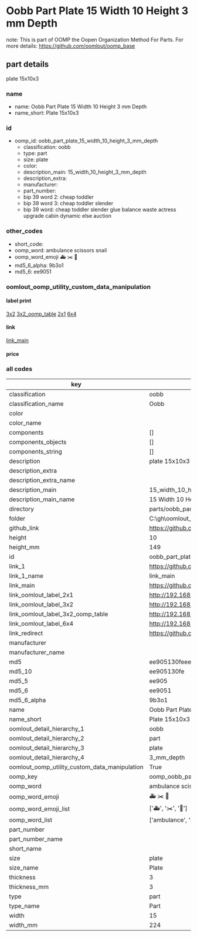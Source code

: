 # Oobb Part Plate 15 Width 10 Height 3 mm Depth  

note: This is part of OOMP the Oopen Organization Method For Parts. For more details: https://github.com/oomlout/oomp_base

##  part details
  



plate 15x10x3



### name
* name: Oobb Part Plate 15 Width 10 Height 3 mm Depth
* name_short: Plate 15x10x3 
### id
* oomp_id: oobb_part_plate_15_width_10_height_3_mm_depth
  * classification: oobb
  * type: part
  * size: plate
  * color: 
  * description_main: 15_width_10_height_3_mm_depth
  * description_extra: 
  * manufacturer: 
  * part_number: 
  * bip 39 word 2: cheap toddler
  * bip 39 word 3: cheap toddler slender
  * bip 39 word: cheap toddler slender glue balance waste actress upgrade cabin dynamic else auction

### other_codes
* short_code: 
* oomp_word: ambulance scissors snail
* oomp_word_emoji :ambulance: :scissors: :snail:
* md5_6_alpha: 9b3o1
* md5_6: ee9051






### oomlout_oomp_utility_custom_data_manipulation
#### label print
[3x2](http://192.168.1.245:1112/?label=oomp%209b3o1)
[3x2_oomp_table](http://192.168.1.108:1112/?label=oomp%209b3o1)
[2x1](http://192.168.1.242:1112/?label=oomp%209b3o1)
[6x4](http://192.168.1.55:1112/?label=oomp%209b3o1)    

#### link

[link_main](https://github.com/oomlout/oomlout_oobb_version_4_generated_parts/tree/main/navigation_oomp/oobb/part/plate/15_width_10_height_3_mm_depth/part)                              

#### price







### all codes 
| key | value |  
| --- | --- |  
| classification | oobb |  
| classification_name | Oobb |  
| color |  |  
| color_name |  |  
| components | [] |  
| components_objects | [] |  
| components_string | [] |  
| description | plate 15x10x3 |  
| description_extra |  |  
| description_extra_name |  |  
| description_main | 15_width_10_height_3_mm_depth |  
| description_main_name | 15 Width 10 Height 3 mm Depth |  
| directory | parts/oobb_part_plate_15_width_10_height_3_mm_depth |  
| folder | C:\gh\oomlout_oobb_version_4_generated_parts\parts\oobb_part_plate_15_width_10_height_3_mm_depth |  
| github_link | https://github.com/oomlout/oomlout_oomp_part_src/tree/main/parts/oobb_part_plate_15_width_10_height_3_mm_depth |  
| height | 10 |  
| height_mm | 149 |  
| id | oobb_part_plate_15_width_10_height_3_mm_depth |  
| link_1 | https://github.com/oomlout/oomlout_oobb_version_4_generated_parts/tree/main/navigation_oomp/oobb/part/plate/15_width_10_height_3_mm_depth/part |  
| link_1_name | link_main |  
| link_main | https://github.com/oomlout/oomlout_oobb_version_4_generated_parts/tree/main/navigation_oomp/oobb/part/plate/15_width_10_height_3_mm_depth/part |  
| link_oomlout_label_2x1 | http://192.168.1.242:1112/?label=oomp%209b3o1 |  
| link_oomlout_label_3x2 | http://192.168.1.245:1112/?label=oomp%209b3o1 |  
| link_oomlout_label_3x2_oomp_table | http://192.168.1.108:1112/?label=oomp%209b3o1 |  
| link_oomlout_label_6x4 | http://192.168.1.55:1112/?label=oomp%209b3o1 |  
| link_redirect | https://github.com/oomlout/oomlout_oobb_version_4_generated_parts/tree/main/parts/oobb_plate_15_10_03 |  
| manufacturer |  |  
| manufacturer_name |  |  
| md5 | ee905130feeea05bde88d63f96b8d937 |  
| md5_10 | ee905130fe |  
| md5_5 | ee905 |  
| md5_6 | ee9051 |  
| md5_6_alpha | 9b3o1 |  
| name | Oobb Part Plate 15 Width 10 Height 3 mm Depth |  
| name_short | Plate 15x10x3  |  
| oomlout_detail_hierarchy_1 | oobb |  
| oomlout_detail_hierarchy_2 | part |  
| oomlout_detail_hierarchy_3 | plate |  
| oomlout_detail_hierarchy_4 | 3_mm_depth |  
| oomlout_oomp_utility_custom_data_manipulation | True |  
| oomp_key | oomp_oobb_part_plate_15_width_10_height_3_mm_depth |  
| oomp_word | ambulance scissors snail |  
| oomp_word_emoji | :ambulance: :scissors: :snail: |  
| oomp_word_emoji_list | [':ambulance:', ':scissors:', ':snail:'] |  
| oomp_word_list | ['ambulance', 'scissors', 'snail'] |  
| part_number |  |  
| part_number_name |  |  
| short_name |  |  
| size | plate |  
| size_name | Plate |  
| thickness | 3 |  
| thickness_mm | 3 |  
| type | part |  
| type_name | Part |  
| width | 15 |  
| width_mm | 224 |  
